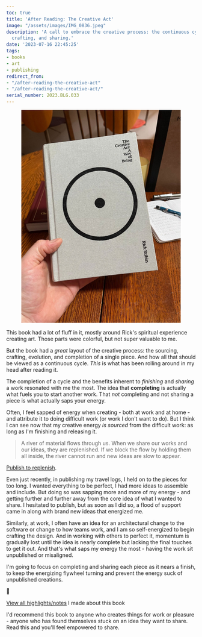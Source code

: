 ```yaml
---
toc: true
title: 'After Reading: The Creative Act'
image: "/assets/images/IMG_0836.jpeg"
description: 'A call to embrace the creative process: the continuous cycle of sourcing,
  crafting, and sharing.'
date: '2023-07-16 22:45:25'
tags:
- books
- art
- publishing
redirect_from:
- "/after-reading-the-creative-act"
- "/after-reading-the-creative-act/"
serial_number: 2023.BLG.033
---
```

<figure class="kg-card kg-image-card"><img src="/assets/images/IMG_0836.jpeg" /></figure>

This book had a lot of fluff in it, mostly around Rick's spiritual experience creating art. Those parts were colorful, but not super valuable to me.

But the book had a _great_ layout of the creative process: the sourcing, crafting, evolution, and completion of a single piece. And how all that should be viewed as a continuous cycle. _This_ is what has been rolling around in my head after reading it.

The completion of a cycle and the benefits inherent to _finishing_ and _sharing_ a work resonated with me the most. The idea that **completing** is actually what fuels you to start another work. That _not_ completing and not sharing a piece is what actually saps your energy.

Often, I feel sapped of energy when creating - both at work and at home - and attribute it to doing difficult work (or work I don't want to do). But I think I can see now that my creative energy _is sourced_ from the difficult work: as long as I'm finishing and releasing it.

> A river of material flows through us. When we share our works and our ideas, they are replenished. If we block the flow by holding them all inside, the river cannot run and new ideas are slow to appear.

[Publish to replenish](https://notes.joshbeckman.org/notes/510114372).

Even just recently, in publishing my travel logs, I held on to the pieces for too long. I wanted everything to be perfect, I had more ideas to assemble and include. But doing so was sapping more and more of my energy - and getting further and further away from the core idea of what I wanted to share. I hesitated to publish, but as soon as I did so, a flood of support came in along with brand new ideas that energized me.

Similarly, at work, I often have an idea for an architectural change to the software or change to how teams work, and I am so self-energized to begin crafting the design. And in working with others to perfect it, momentum is gradually lost until the idea is nearly complete but lacking the final touches to get it out. And that's what saps my energy the most - having the work sit unpublished or misaligned.

I'm going to focus on completing and sharing each piece as it nears a finish, to keep the energizing flywheel turning and prevent the energy suck of unpublished creations.

🍃

[View all highlights/notes](https://notes.joshbeckman.org/sources/#26504096) I made about this book

I'd recommend this book to anyone who creates things for work or pleasure - anyone who has found themselves stuck on an idea they want to share. Read this and you'll feel empowered to share.

